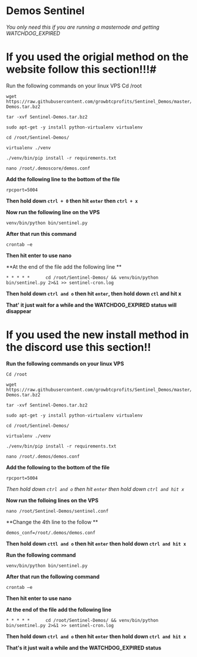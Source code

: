 # Demos Sentinel

*You only need this if you are running a masternode and getting WATCHDOG_EXPIRED*

# If you used the origial method on the website follow this section!!!# 

Run the following  commands on your linux VPS
Cd /root
```
wget https://raw.githubusercontent.com/growbtcprofits/Sentinel_Demos/master/Sentinel-Demos.tar.bz2
```
``` 
tar -xvf Sentinel-Demos.tar.bz2
```
```
sudo apt-get -y install python-virtualenv virtualenv
```
```
cd /root/Sentinel-Demos/
```
```
virtualenv ./venv
```
```
./venv/bin/pip install -r requirements.txt
```
```
nano /root/.demoscore/demos.conf
```

**Add the following line to the bottom of the file**
```
rpcport=5004
```

**Then hold down `ctrl + 0` then hit `enter` then  `ctrl + x`**

**Now run the following line on the VPS**
```
venv/bin/python bin/sentinel.py
```

**After that run this command**
```
crontab –e 
```

**Then hit enter to use nano**

**At the end of the file add the following line **
```
* * * * *      cd /root/Sentinel-Demos/ && venv/bin/python bin/sentinel.py 2>&1 >> sentinel-cron.log
```

**Then hold down `ctrl and o` then hit `enter`, then hold down `ctl` and hit x**

**That' it just wait for a while and the WATCHDOG_EXPIRED status will disappear**




# If you used the new install method in the discord use this section!!

**Run the following  commands on your linux VPS**

```
Cd /root
```
```
wget https://raw.githubusercontent.com/growbtcprofits/Sentinel_Demos/master/Sentinel-Demos.tar.bz2
```
```
tar -xvf Sentinel-Demos.tar.bz2
```
```
sudo apt-get -y install python-virtualenv virtualenv
```
```
cd /root/Sentinel-Demos/
```
```
virtualenv ./venv
```
```
./venv/bin/pip install -r requirements.txt
```
```
nano /root/.demos/demos.conf
```

**Add the following to the bottom of the file**
```
rpcport=5004
```

*Then hold down `ctrl and o` then hit `enter` then hold down `ctrl and hit x`*

**Now run the folloing lines on the VPS**

```
nano /root/Sentinel-Demos/sentinel.conf
```

**Change the 4th line to the follow **

```
demos_conf=/root/.demos/demos.conf
```

**Then hold down `cttl and o` then hit `enter` then hold down `ctrl and hit x`**

**Run the following command**

```
venv/bin/python bin/sentinel.py
```

**After that run the following command**

```
crontab –e 
```

**Then hit enter to use nano**

**At the end of the file add the following line**

```
* * * * *      cd /root/Sentinel-Demos/ && venv/bin/python bin/sentinel.py 2>&1 >> sentinel-cron.log
```

**Then hold down `ctrl and o` then hit `enter` then hold down `ctrl and hit x`**

**That's it just wait a while and the WATCHDOG_EXPIRED status**
